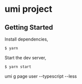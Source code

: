 # umi project

## Getting Started

Install dependencies,

```bash
$ yarn
```

Start the dev server,

```bash
$ yarn start
```

umi g page user --typescript --less